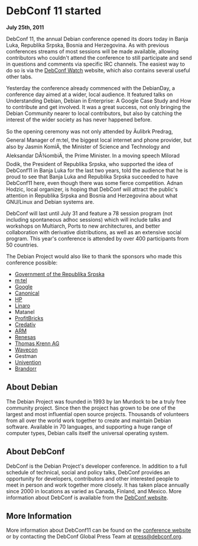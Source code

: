 
DebConf 11 started
==================


**July 25th, 2011**


DebConf 11, the annual Debian conference opened its doors today in Banja Luka,
Republika Srpska, Bosnia and Herzegovina. As with previous conferences
streams of most sessions will be made available, allowing contributors who
couldn't attend the conference to still participate and send in questions
and comments via specific IRC channels. The easiest way to do so is via the
[DebConf Watch](https://debconf11.debconf.org/watch.xhtml)
website, which also contains several useful other tabs.



Yesterday the conference already commenced with the DebianDay, a
conference day aimed at a wider, local audience. It featured talks on
Understanding Debian, Debian in Enterprise: A Google Case
Study and How to contribute and get involved. It was a great
success, not only bringing the Debian Community nearer to local
contributors, but also by catching the interest of the wider society as has
never happened before.



So the opening ceremony was not only attended by Äulibrk Predrag, General
Manager of m:tel, the biggest local internet and phone provider, but also
by Jasmin KomiÄ, the Minister of Science and Technology and Aleksandar
DÅ¾ombiÄ, the Prime Minister. In a moving speech Milorad Dodik, the
President of Republika Srpska, who supported the idea of DebConf11 in Banja
Luka for the last two years, told the audience that he is proud to see that Banja
Luka and Republika Srpska succeeded to have DebConf11 here, even though
there was some fierce competition. Adnan Hodzic, local organizer, is hoping
that DebConf will attract the public's attention in Republika Srpska and
Bosnia and Herzegovina about what GNU/Linux and Debian systems are.




DebConf will last until July 31 and feature a 78 session program (not
including spontaneous adhoc sessions) which will include talks and
workshops on Multiarch, Ports to new architectures, and better collaboration
with derivative distributions, as well as an extensive social program.
This year's conference is attended by over 400 participants from 50
countries.




The Debian Project would also like to thank the sponsors who made this conference
possible:
* [Government of the Republika
Srpska](http://vladars.net/)
* [m:tel](http://www.mtel.ba/)
* [Google](http://google.com/)
* [Canonical](https://www.canonical.com/)
* [HP](http://www.hp.com/)
* [Linaro](https://www.linaro.org/)
* Matanel
* [ProfitBricks](https://www.profitbricks.com/)
* [Credativ](http://www.credativ.com/)
* [ARM](http://www.arm.com/)
* [Renesas](https://www.renesas.com/)
* [Thomas Krenn AG](https://www.thomas-krenn.com/)
* [Wavecon](https://www.wavecon.de/)
* Gestman
* [Univention](https://www.univention.com/)
* [Brandorr](https://www.brandorr.com/)


About Debian
------------



The Debian Project was founded in 1993 by Ian Murdock to be a truly
free community project. Since then the project has grown to be one of
the largest and most influential open source projects. Thousands of
volunteers from all over the world work together to create and
maintain Debian software. Available in 70 languages, and
supporting a huge range of computer types, Debian calls itself the
universal operating system.



About DebConf
-------------


DebConf is the Debian Project's developer conference. In addition to a
full schedule of technical, social and policy talks, DebConf provides an
opportunity for developers, contributors and other interested people to
meet in person and work together more closely. It has taken place
annually since 2000 in locations as varied as Canada, Finland, and
Mexico. More information about DebConf is available from the
[DebConf website](https://debconf.org/).


More Information
----------------


More information about DebConf11 can be found on the [conference website](https://debconf11.debconf.org/)
or by contacting the DebConf Global
Press Team at <press@debconf.org>.





